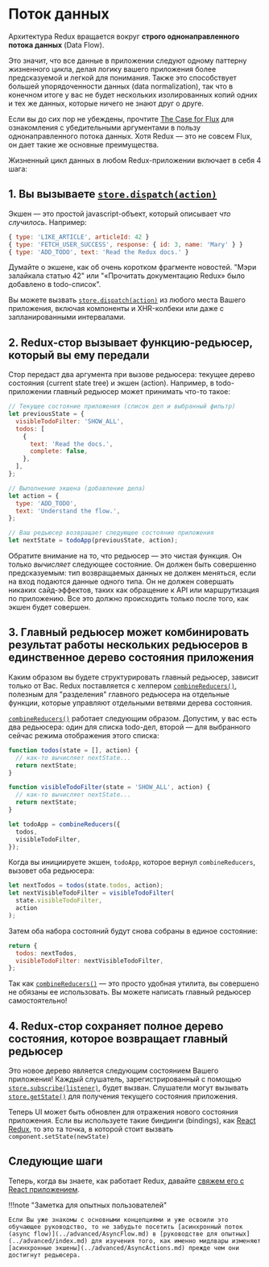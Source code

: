 # Поток данных

Архитектура Redux вращается вокруг **строго однонаправленного потока данных** (Data Flow).

Это значит, что все данные в приложении следуют одному паттерну жизненного цикла, делая логику вашего приложения более предсказуемой и легкой для понимания. Также это способствует большей упорядоченности данных (data normalization), так что в конечном итоге у вас не будет нескольких изолированных копий одних и тех же данных, которые ничего не знают друг о друге.

Если вы до сих пор не убеждены, прочтите [The Case for Flux](https://medium.com/@dan_abramov/the-case-for-flux-379b7d1982c6) для ознакомления с убедительными аргументами в пользу однонаправленного потока данных. Хотя Redux — это не совсем Flux, он дает такие же основные преимущества.

Жизненный цикл данных в любом Redux-приложении включает в себя 4 шага:

## 1. Вы вызываете [`store.dispatch(action)`](../api/Store.md#dispatch)

Экшен — это простой javascript-объект, который описывает _что случилось_. Например:

```js
{ type: 'LIKE_ARTICLE', articleId: 42 }
{ type: 'FETCH_USER_SUCCESS', response: { id: 3, name: 'Mary' } }
{ type: 'ADD_TODO', text: 'Read the Redux docs.' }
```

Думайте о экшене, как об очень коротком фрагменте новостей. "Мэри залайкала статью 42" или "«Прочитать документацию Redux» было добавлено в todo-список".

Вы можете вызвать [`store.dispatch(action)`](../api/Store.md#dispatch) из любого места Вашего приложения, включая компоненты и XHR-колбеки или даже с запланированными интервалами.

## 2. Redux-стор вызывает функцию-редьюсер, который вы ему передали

Стор передаст два аргумента при вызове редьюсера: текущее дерево состояния (current state tree) и экшен (action). Например, в todo-приложении главный редьюсер может принимать что-то такое:

```js
// Текущее состояние приложения (список дел и выбранный фильтр)
let previousState = {
  visibleTodoFilter: 'SHOW_ALL',
  todos: [
    {
      text: 'Read the docs.',
      complete: false,
    },
  ],
};

// Выполнение экшена (добавление дела)
let action = {
  type: 'ADD_TODO',
  text: 'Understand the flow.',
};

// Ваш редьюсер возвращает следующее состояние приложения
let nextState = todoApp(previousState, action);
```

Обратите внимание на то, что редьюсер — это чистая функция. Он только _вычисляет_ следующее состояние. Он должен быть совершенно предсказуемым: тип возвращаемых данных не должен меняться, если на вход подаются данные одного типа. Он не должен совершать никаких сайд-эффектов, таких как обращение к API или маршрутизация по приложению. Все это должно происходить только после того, как экшен будет совершен.

## 3. Главный редьюсер может комбинировать результат работы нескольких редьюсеров в единственное дерево состояния приложения

Каким образом вы будете структурировать главный редьюсер, зависит только от Вас. Redux поставляется с хелпером [`combineReducers()`](../api/combineReducers.md), полезным для "разделения" главного редьюсера на отдельные функции, которые управляют отдельными ветвями дерева состояния.

[`combineReducers()`](../api/combineReducers.md) работает следующим образом. Допустим, у вас есть два редьюсера: один для списка todo-дел, второй — для выбранного сейчас режима отображения этого списка:

```js
function todos(state = [], action) {
  // как-то вычисляет nextState...
  return nextState;
}

function visibleTodoFilter(state = 'SHOW_ALL', action) {
  // как-то вычисляет nextState...
  return nextState;
}

let todoApp = combineReducers({
  todos,
  visibleTodoFilter,
});
```

Когда вы инициируете экшен, `todoApp`, которое вернул `combineReducers`, вызовет оба редьюсера:

```js
let nextTodos = todos(state.todos, action);
let nextVisibleTodoFilter = visibleTodoFilter(
  state.visibleTodoFilter,
  action
);
```

Затем оба набора состояний будут снова собраны в единое состояние:

```js
return {
  todos: nextTodos,
  visibleTodoFilter: nextVisibleTodoFilter,
};
```

Так как [`combineReducers()`](../api/combineReducers.md) — это просто удобная утилита, вы совершено не обязаны ее использовать. Вы можете написать главный редьюсер самостоятельно!

## 4. Redux-стор сохраняет полное дерево состояния, которое возвращает главный редьюсер

Это новое дерево является следующим состоянием Вашего приложения! Каждый слушатель, зарегистрированный с помощью [`store.subscribe(listener)`](../api/Store.md#subscribe), будет вызван. Слушатели могут вызывать [`store.getState()`](../api/Store.md#getState) для получения текущего состояния приложения.

Теперь UI может быть обновлен для отражения нового состояния приложения. Если вы используете такие биндинги (bindings), как [React Redux](https://github.com/gaearon/react-redux), то это та точка, в которой стоит вызвать `component.setState(newState)`

## Следующие шаги

Теперь, когда вы знаете, как работает Redux, давайте [свяжем его с React приложением](UsageWithReact.md).

!!!note "Заметка для опытных пользователей"

    Если Вы уже знакомы с основными концепциями и уже освоили это обучающее руководство, то не забудьте посетить [асинхронный поток (async flow)](../advanced/AsyncFlow.md) в [руководстве для опытных](../advanced/index.md) для изучения того, как именно мидлвары изменяют [асинхронные экшены](../advanced/AsyncActions.md) прежде чем они достигнут редьюсера.
